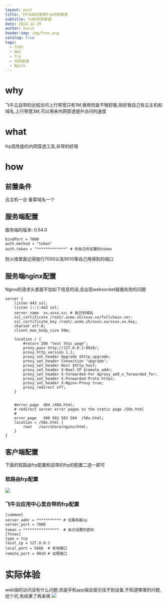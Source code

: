 ```yaml
---
layout: post
title: 飞牛云NAS使用frp内网穿透
subtitle: fnOS内网穿透
date: 2024-12-29
author: Gavin
header-img: img/fnos.png
catalog: true
tags:
  - fnOS
  - NAS
  - frp
  - 内网穿透
  - Nginx
---
```


# why
飞牛云自带的远程访问上行带宽只有1M,够用但是不够舒服,刚好我自己有云主机和域名,上行带宽3M,可以用来内网穿透提升访问的速度
# what
frp高性能的内网穿透工具,非常的好用
# how
## 前置条件
云主机一台
备案域名一个
## 服务端配置
服务端的版本: 0.54.0
```
bindPort = 7000
auth.method = "token"
auth.token = "*************" # 你自己的设置的token
```

防火墙里面记得放行7000以及9010等自己用得到的端口
## 服务端nginx配置
Nginx的请求头里面不加如下信息的话,会出现websocket链接失败的问题
```nginx
server {
    listen 443 ssl;
    listen [::]:443 ssl;
    server_name  xx.xxxx.xx; # 自己的域名
    ssl_certificate /root/.acme.sh/xxxx.xx/fullchain.cer;
    ssl_certificate_key /root/.acme.sh/xxxx.xx/xxxx.xx.key;
    charset utf-8;
    client_max_body_size 50m;

    location / {
        #return 200 "test this page";
        proxy_pass http://127.0.0.1:9010/;
        proxy_http_version 1.1;
        proxy_set_header Upgrade $http_upgrade;
        proxy_set_header Connection "upgrade";
        proxy_set_header Host $http_host;
        proxy_set_header X-Real-IP $remote_addr;
        proxy_set_header X-Forwarded-For $proxy_add_x_forwarded_for;
        proxy_set_header X-Forwarded-Proto https;
        proxy_set_header X-Nginx-Proxy true;
        proxy_redirect off;
    }


    #error_page  404 /404.html;
    # redirect server error pages to the static page /50x.html
    #
    error_page   500 502 503 504  /50x.html;
    location = /50x.html {
        root   /usr/share/nginx/html;
    }
}
```
## 客户端配置
下面的软路由frp配置和自带的frp的配置二选一即可
### 软路由frp配置
![](https://obsidiantuchuanggavin.oss-cn-beijing.aliyuncs.com/Pasted%20image%2020241229152200.png)
### 飞牛云应用中心里自带的frp配置
```
[common]
server_addr = *********** # 云服务器ip
server_port = 7000
token = ****************  # 自己设置的密码
[fnnas]
type = tcp
local_ip = 127.0.0.1
local_port = 5666  # 本地端口
remote_port = 9010 # 远程端口
```

# 实际体验
web端的访问没有什么问题,但是手机app端会提示找不到设备,不知道哪里的问题,挖个坑,有结果了再来填
![](https://obsidiantuchuanggavin.oss-cn-beijing.aliyuncs.com/Pasted%20image%2020241229203512.png)
